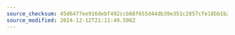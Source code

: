 ```yaml
---
source_checksum: 45d6477ee916debf492ccb68f655d44db39e351c2857cfe18bb1b28341ba17c6
source_modified: 2024-12-12T21:11:49.596Z
---
```


